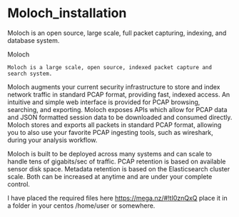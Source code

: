# Moloch_installation
Moloch is an open source, large scale, full packet capturing, indexing, and database system.


Moloch

    Moloch is a large scale, open source, indexed packet capture and search system.


Moloch augments your current security infrastructure to store and index network traffic in standard PCAP format, providing fast, indexed access. An intuitive and simple web interface is provided for PCAP browsing, searching, and exporting. Moloch exposes APIs which allow for PCAP data and JSON formatted session data to be downloaded and consumed directly. Moloch stores and exports all packets in standard PCAP format, allowing you to also use your favorite PCAP ingesting tools, such as wireshark, during your analysis workflow.

Moloch is built to be deployed across many systems and can scale to handle tens of gigabits/sec of traffic. PCAP retention is based on available sensor disk space. Metadata retention is based on the Elasticsearch cluster scale. Both can be increased at anytime and are under your complete control.

I have placed the required files here https://mega.nz/#!tI0znQxQ place it in a folder in your centos /home/user or somewhere.


